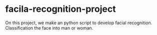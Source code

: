 # facila-recognition-project
On this project, we make an python script to develop facial recognition. Classification the face into man or woman.
